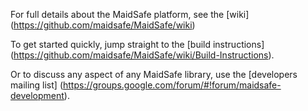 For full details about the MaidSafe platform, see the [wiki] (https://github.com/maidsafe/MaidSafe/wiki)

To get started quickly, jump straight to the [build instructions] (https://github.com/maidsafe/MaidSafe/wiki/Build-Instructions).

Or to discuss any aspect of any MaidSafe library, use the [developers mailing list] (https://groups.google.com/forum/#!forum/maidsafe-development).

